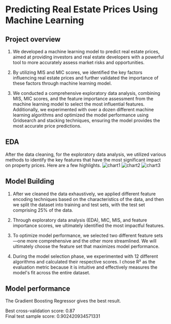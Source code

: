 # Predicting Real Estate Prices Using Machine Learning

## Project overview

1. We developed a machine learning model to predict real estate prices, aimed at providing investors and real estate developers with a powerful tool to more accurately assess market risks and opportunities.

2. By utilizing MIS and MIC scores, we identified the key factors influencing real estate prices and further validated the importance of these factors through machine learning model.

3. We conducted a comprehensive exploratory data analysis, combining MIS, MIC scores, and the feature importance assessment from the machine learning model to select the most influential features. Additionally, we experimented with over a dozen different machine learning algorithms and optimized the model performance using Gridsearch and stacking techniques, ensuring the model provides the most accurate price predictions.

## EDA

After the data cleaning, for the exploratory data analysis, we utilized various methods to identify the key features that have the most significant impact on property prices. Here are a few highlights.
![chart1](https://github.com/user-attachments/assets/8eb53109-3598-497c-afe4-b5e8d82edc31)
![chart2](https://github.com/user-attachments/assets/b433e04d-b8c7-42f7-a1f0-036b6ceafaf1)
![chart3](https://github.com/user-attachments/assets/edef4661-1217-405b-bb29-3623a9b5cde8)

## Model Building

1. After we cleaned the data exhaustively, we applied different feature encoding techniques based on the characteristics of the data, and then we split the dataset into training and test sets, with the test set comprising 25% of the data.  

2. Through exploratory data analysis (EDA), MIC, MIS, and feature importance scores, we ultimately identified the most impactful features.

3. To optimize model performance, we selected two different feature sets—one more comprehensive and the other more streamlined. We will ultimately choose the feature set that maximizes model performance.

4. During the model selection phase, we experimented with 12 different algorithms and calculated their respective scores. I chose R² as the evaluation metric because it is intuitive and effectively measures the model's fit across the entire dataset.

## Model performance
The Gradient Boosting Regressor gives the best result.

Best cross-validation score: 0.87  
Final test sample score: 0.902420934571331







